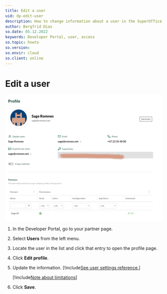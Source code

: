 ```yaml
---
title: Edit a user
uid: dp-edit-user
description: How to change information about a user in the SuperOffice Developer Portal.
author: Bergfrid Dias
so.date: 05.12.2022
keywords: Developer Portal, user, access
so.topic: howto
so.version:
so.envir: cloud
so.client: online
---
```


# Edit a user

![User profile -screenshot][img1]

1. In the Developer Portal, go to your partner page.
2. Select **Users** from the left menu.
3. Locate the user in the list and click that entry to open the profile page.
4. Click **Edit profile**.
5. Update the information. [!include[See user settings reference.](includes/see-user-settings.md)]

    [!include[Note about limitations](includes/note-cannot-update-superid.md)]

6. Click **Save**.

<!-- Referenced links -->

<!-- Referenced images -->
[img1]: media/user-page.png
